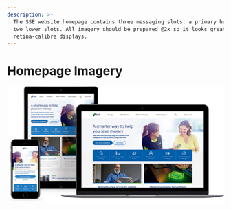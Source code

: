 ```yaml
---
description: >-
  The SSE website homepage contains three messaging slots: a primary hero and
  two lower slots. All imagery should be prepared @2x so it looks great on
  retina-calibre displays.
---
```


# Homepage Imagery

![The three image slots at different breakpoints.](../../../.gitbook/assets/website_heroes_devices.jpg)


